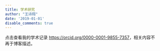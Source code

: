 ```yaml
---
title: 学术研究
author: "王诗翔"
date: '2019-01-01'
disable_comments: true
---
```


点击查看我的学术记录 <https://orcid.org/0000-0001-9855-7357>，相关内容不再于博客描述。
